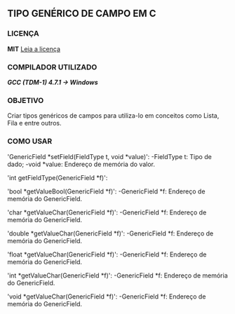 ## TIPO GENÉRICO DE CAMPO EM C

### LICENÇA
**MIT**
[Leia a licença](LICENSE)

### COMPILADOR UTILIZADO
***GCC (TDM-1) 4.7.1 -> Windows***

### OBJETIVO
Criar tipos genéricos de campos para utiliza-lo em conceitos como Lista, Fila e entre outros.

### COMO USAR
'GenericField *setField(FieldType t, void *value)': 
	-FieldType t: Tipo de dado;
	-void *value: Endereço de memória do valor.

'int getFieldType(GenericField *f)':
	
'bool *getValueBool(GenericField *f)': 
	-GenericField *f: Endereço de memória do GenericField.

'char *getValueChar(GenericField *f)':
	-GenericField *f: Endereço de memória do GenericField.
	
'double *getValueChar(GenericField *f)':
	-GenericField *f: Endereço de memória do GenericField.
	
'float *getValueChar(GenericField *f)':
	-GenericField *f: Endereço de memória do GenericField.	
	
'int *getValueChar(GenericField *f)':
	-GenericField *f: Endereço de memória do GenericField.

'void *getValueChar(GenericField *f)':
	-GenericField *f: Endereço de memória do GenericField.	